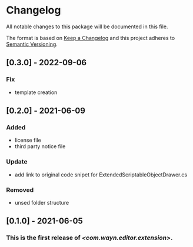 # Changelog
All notable changes to this package will be documented in this file.

The format is based on [Keep a Changelog](http://keepachangelog.com/en/1.0.0/)
and this project adheres to [Semantic Versioning](http://semver.org/spec/v2.0.0.html).

## [0.3.0] - 2022-09-06

### Fix
* template creation

## [0.2.0] - 2021-06-09

### Added
* license file
* third party notice file

### Update
* add link to original code snipet for ExtendedScriptableObjectDrawer.cs

### Removed
* unsed folder structure


## [0.1.0] - 2021-06-05

### This is the first release of *\<com.wayn.editor.extension\>*.

